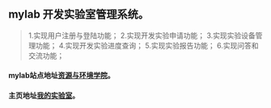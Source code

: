 ## mylab 开发实验室管理系统。
> 1.实现用户注册与登陆功能；
> 2.实现开发实验申请功能；
> 3.实现实验设备管理功能；
> 4.实现开发实验进度查询；
> 5.实现实验报告功能；
> 6.实现问答和交流功能；

#### mylab站点地址[资源与环境学院][1]。
#### 主页地址[我的实验室][2]。
[1]:http://mylab.com   "资源与环境学院"
[2]:http://mylab.com/mylab "我的实验室"
